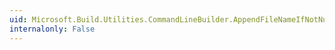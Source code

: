 ```yaml
---
uid: Microsoft.Build.Utilities.CommandLineBuilder.AppendFileNameIfNotNull(Microsoft.Build.Framework.ITaskItem)
internalonly: False
---
```

